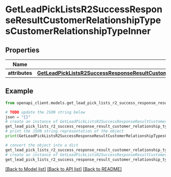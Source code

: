 # GetLeadPickListsR2SuccessResponseResultCustomerRelationshipTypesCustomerRelationshipTypeInner


## Properties

Name | Type | Description | Notes
------------ | ------------- | ------------- | -------------
**attributes** | [**GetLeadPickListsR2SuccessResponseResultCustomerRelationshipTypesCustomerRelationshipTypeInnerAttributes**](GetLeadPickListsR2SuccessResponseResultCustomerRelationshipTypesCustomerRelationshipTypeInnerAttributes.md) |  | [optional] 

## Example

```python
from openapi_client.models.get_lead_pick_lists_r2_success_response_result_customer_relationship_types_customer_relationship_type_inner import GetLeadPickListsR2SuccessResponseResultCustomerRelationshipTypesCustomerRelationshipTypeInner

# TODO update the JSON string below
json = "{}"
# create an instance of GetLeadPickListsR2SuccessResponseResultCustomerRelationshipTypesCustomerRelationshipTypeInner from a JSON string
get_lead_pick_lists_r2_success_response_result_customer_relationship_types_customer_relationship_type_inner_instance = GetLeadPickListsR2SuccessResponseResultCustomerRelationshipTypesCustomerRelationshipTypeInner.from_json(json)
# print the JSON string representation of the object
print(GetLeadPickListsR2SuccessResponseResultCustomerRelationshipTypesCustomerRelationshipTypeInner.to_json())

# convert the object into a dict
get_lead_pick_lists_r2_success_response_result_customer_relationship_types_customer_relationship_type_inner_dict = get_lead_pick_lists_r2_success_response_result_customer_relationship_types_customer_relationship_type_inner_instance.to_dict()
# create an instance of GetLeadPickListsR2SuccessResponseResultCustomerRelationshipTypesCustomerRelationshipTypeInner from a dict
get_lead_pick_lists_r2_success_response_result_customer_relationship_types_customer_relationship_type_inner_from_dict = GetLeadPickListsR2SuccessResponseResultCustomerRelationshipTypesCustomerRelationshipTypeInner.from_dict(get_lead_pick_lists_r2_success_response_result_customer_relationship_types_customer_relationship_type_inner_dict)
```
[[Back to Model list]](../README.md#documentation-for-models) [[Back to API list]](../README.md#documentation-for-api-endpoints) [[Back to README]](../README.md)


